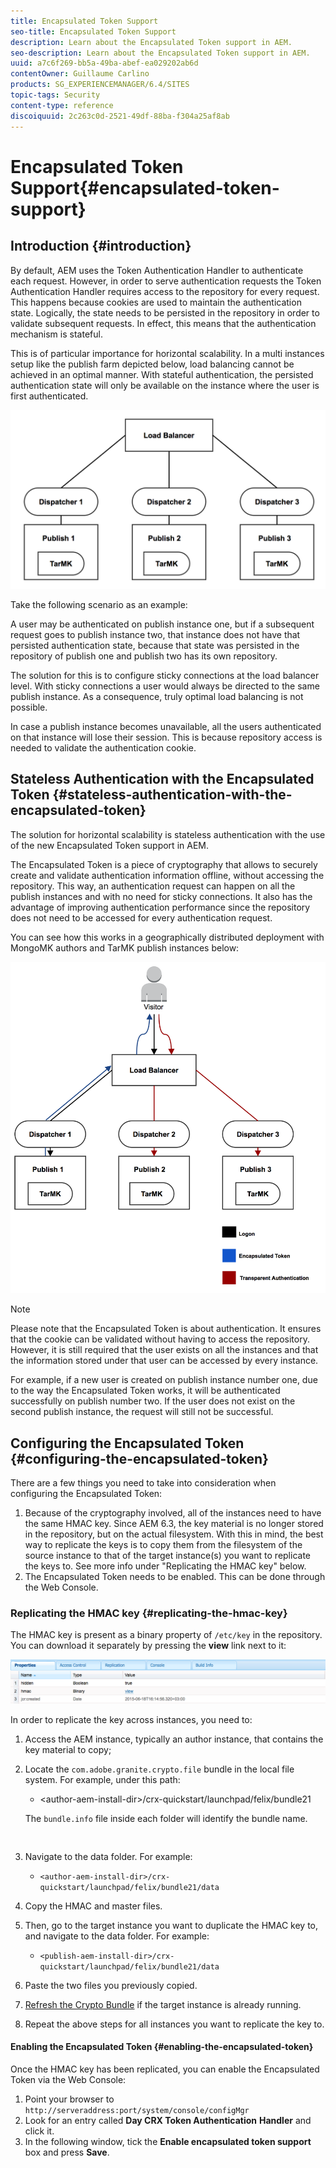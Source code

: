 ```yaml
---
title: Encapsulated Token Support
seo-title: Encapsulated Token Support
description: Learn about the Encapsulated Token support in AEM.
seo-description: Learn about the Encapsulated Token support in AEM.
uuid: a7c6f269-bb5a-49ba-abef-ea029202ab6d
contentOwner: Guillaume Carlino
products: SG_EXPERIENCEMANAGER/6.4/SITES
topic-tags: Security
content-type: reference
discoiquuid: 2c263c0d-2521-49df-88ba-f304a25af8ab
---
```


# Encapsulated Token Support{#encapsulated-token-support}

## Introduction {#introduction}

By default, AEM uses the Token Authentication Handler to authenticate each request. However, in order to serve authentication requests the Token Authentication Handler requires access to the repository for every request. This happens because cookies are used to maintain the authentication state. Logically, the state needs to be persisted in the repository in order to validate subsequent requests. In effect, this means that the authentication mechanism is stateful.

This is of particular importance for horizontal scalability. In a multi instances setup like the publish farm depicted below, load balancing cannot be achieved in an optimal manner. With stateful authentication, the persisted authentication state will only be available on the instance where the user is first authenticated.

![](assets/chlimage_1-33.png)

Take the following scenario as an example:

A user may be authenticated on publish instance one, but if a subsequent request goes to publish instance two, that instance does not have that persisted authentication state, because that state was persisted in the repository of publish one and publish two has its own repository.

The solution for this is to configure sticky connections at the load balancer level. With sticky connections a user would always be directed to the same publish instance. As a consequence, truly optimal load balancing is not possible.

In case a publish instance becomes unavailable, all the users authenticated on that instance will lose their session. This is because repository access is needed to validate the authentication cookie.

## Stateless Authentication with the Encapsulated Token {#stateless-authentication-with-the-encapsulated-token}

The solution for horizontal scalability is stateless authentication with the use of the new Encapsulated Token support in AEM.

The Encapsulated Token is a piece of cryptography that allows to securely create and validate authentication information offline, without accessing the repository. This way, an authentication request can happen on all the publish instances and with no need for sticky connections. It also has the advantage of improving authentication performance since the repository does not need to be accessed for every authentication request.

You can see how this works in a geographically distributed deployment with MongoMK authors and TarMK publish instances below:

![](assets/chlimage_1-34.png)

>[!NOTE]
>
>Please note that the Encapsulated Token is about authentication. It ensures that the cookie can be validated without having to access the repository. However, it is still required that the user exists on all the instances and that the information stored under that user can be accessed by every instance.
>
>For example, if a new user is created on publish instance number one, due to the way the Encapsulated Token works, it will be authenticated successfully on publish number two. If the user does not exist on the second publish instance, the request will still not be successful.
>

## Configuring the Encapsulated Token {#configuring-the-encapsulated-token}

There are a few things you need to take into consideration when configuring the Encapsulated Token:

1. Because of the cryptography involved, all of the instances need to have the same HMAC key. Since AEM 6.3, the key material is no longer stored in the repository, but on the actual filesystem. With this in mind, the best way to replicate the keys is to copy them from the filesystem of the source instance to that of the target instance(s) you want to replicate the keys to. See more info under "Replicating the HMAC key" below.
1. The Encapsulated Token needs to be enabled. This can be done through the Web Console.

### Replicating the HMAC key {#replicating-the-hmac-key}

The HMAC key is present as a binary property of `/etc/key` in the repository. You can download it separately by pressing the **view** link next to it:

![](assets/chlimage_1-35.png)

In order to replicate the key across instances, you need to:

1. Access the AEM instance, typically an author instance, that contains the key material to copy;
1. Locate the `com.adobe.granite.crypto.file` bundle in the local file system. For example, under this path:

    * &lt;author-aem-install-dir&gt;/crx-quickstart/launchpad/felix/bundle21

   The `bundle.info` file inside each folder will identify the bundle name.

   ```
      
   ```

1. Navigate to the data folder. For example:

    * `<author-aem-install-dir>/crx-quickstart/launchpad/felix/bundle21/data`

1. Copy the HMAC and master files.
1. Then, go to the target instance you want to duplicate the HMAC key to, and navigate to the data folder. For example:

    * `<publish-aem-install-dir>/crx-quickstart/launchpad/felix/bundle21/data`

1. Paste the two files you previously copied.
1. [Refresh the Crypto Bundle](../../../communities/using/deploy-communities.md#refresh-the-granite-crypto-bundle) if the target instance is already running.  

1. Repeat the above steps for all instances you want to replicate the key to.

#### Enabling the Encapsulated Token {#enabling-the-encapsulated-token}

Once the HMAC key has been replicated, you can enable the Encapsulated Token via the Web Console:

1. Point your browser to `http://serveraddress:port/system/console/configMgr`
1. Look for an entry called **Day CRX Token Authentication** **Handler** and click it.
1. In the following window, tick the **Enable encapsulated token support** box and press **Save**.

